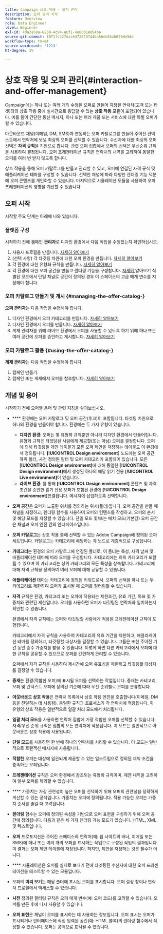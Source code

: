```yaml
---
title: Campaign 상호 작용 - 오퍼 관리
description: 오퍼 관리 시작
feature: Overview
role: Data Engineer
level: Beginner
exl-id: 4da3e69a-6230-4c94-a6f1-4e8c01e854ba
source-git-commit: f071fc227dac6d72873744ba56eb0b4b676de5dd
workflow-type: tm+mt
source-wordcount: '1213'
ht-degree: 1%

---
```


# 상호 작용 및 오퍼 관리{#interaction-and-offer-management}

Campaign에는 하나 또는 여러 개의 수정된 오퍼로 만들어 지정된 연락처(고객 또는 타겟)와의 상호 작용 중에 실시간으로 응답할 수 있는 **상호 작용** 모듈이 포함되어 있습니다. 예를 들어 간단한 통신 메시지, 하나 또는 여러 제품 또는 서비스에 대한 특별 오퍼가 될 수 있습니다.

아웃바운드 채널(이메일, DM, SMS)과 연동하는 오퍼 카탈로그를 만들어 주어진 컨텍스트에서 연락처에 보낼 최상의 오퍼를 선택할 수 있습니다. 수신자에 대한 최상의 오퍼 선택은 **자격 규칙**&#x200B;을 기반으로 합니다. 관련 오퍼 집합에서 오퍼의 선택은 우선순위 규칙을 사용하여 결정됩니다. 오퍼 프레젠테이션 규칙은 연락처의 내역을 고려하여 동일한 오퍼를 여러 번 받지 않도록 합니다.

상호 작용을 통해 오퍼 카탈로그를 만들고 관리할 수 있고, 오퍼에 연결된 자격 규칙 및 애플리케이션 테마를 구성할 수 있습니다. 선택한 채널에 따라 다양한 렌더링 기능 덕분에 오퍼 콘텐츠를 개인화할 수 있습니다. 마지막으로 시뮬레이션 모듈을 사용하여 오퍼 프레젠테이션의 영향을 계산할 수 있습니다.

## 오퍼 시작

시작할 주요 단계는 아래에 나와 있습니다.

### 플랫폼 구성

시작하기 전에 캠페인 **관리자**&#x200B;로 디자인 환경에서 다음 작업을 수행했는지 확인하십시오.

1. 사용자 프로필을 만듭니다. [자세히 알아보기](interaction-operators.md)
1. (선택 사항) 각 타깃팅 차원에 대한 오퍼 환경을 만듭니다. [자세히 알아보기](interaction-env.md)
1. 각 환경에 대한 유형화 규칙을 만듭니다. [자세히 알아보기](interaction-offer.md#offer-presentation)
1. 각 환경에 대한 오퍼 공간을 만들고 렌더링 기능을 구성합니다. [자세히 ](interaction-offer-spaces.md)
알아보기 식별된 모드에서 단일 채널로 공간이 정의된 경우 이 스페이스의 고급 매개 변수를 지정해야 합니다.

### 오퍼 카탈로그 만들기 및 게시 {#managing-the-offer-catalog-}

**오퍼 관리자**&#x200B;는 다음 작업을 수행해야 합니다.

1. 디자인 환경에서 오퍼 카테고리를 만듭니다. [자세히 알아보기](interaction-offer-catalog.md#creating-offer-categories)
1. 디자인 환경에서 오퍼를 만듭니다. [자세히 알아보기](interaction-offer.md)
1. 게재 관리자를 위해 라이브 환경에서 오퍼를 사용할 수 있도록 하기 위해 하나 또는 여러 공간에 오퍼를 승인하고 게시합니다. [자세히 알아보기](interaction-offer.md#approve-offers)

### 오퍼 카탈로그 활용 {#using-the-offer-catalog-}

**게재 관리자**&#x200B;는 다음 작업을 수행해야 합니다.

1. 캠페인 만들기.
1. 캠페인 또는 게재에서 오퍼를 참조합니다. [자세히 알아보기](interaction-send-offers.md)


## 개념 및 용어

시작하기 전에 오퍼별 용어 및 관련 지침을 살펴보십시오.

* **** 환경에는 오퍼 카탈로그 및 오퍼 공간(후크)이 포함됩니다. 타겟팅 차원으로 하나의 환경을 만들어야 합니다.
환경에는 두 가지 유형이 있습니다.

   * **디자인 환경**: 오퍼는 및 유형화 규칙뿐만 아니라 디자인 환경에서 만들어집니다. 유형화 규칙은 타겟팅된 사람에게 제공할(또는 아님) 오퍼를 결정합니다. 오퍼에 의해 타깃팅될 개인 테이블과 모든 오퍼 제안을 저장하는 테이블도 이 환경에서 정의됩니다. **[!UICONTROL Design environment]** 노드에는 오퍼 공간 하위 폴더, 사전 정의된 필터 및 오퍼 카테고리가 포함되어 있습니다. 모든 **[!UICONTROL Design environment]**&#x200B;에 대해 동일한 **[!UICONTROL Design environment]**&#x200B;에서 생성된 하나의 해당 읽기 전용 **[!UICONTROL Live environment]**&#x200B;이 있습니다.
   * **라이브 환경**: 를 통해  **[!UICONTROL Design environment]** 콘텐츠 및 자격 조건을 승인한 읽기 전용 오퍼가 포함된 환경에  **[!UICONTROL Design environment]**&#x200B;연결됩니다. 메시지에 삽입하도록 선택합니다.

* **오퍼 공간**&#x200B;은 오퍼가 노출된 위치를 정의하는 위치(폴더)입니다. 오퍼 공간을 만들 때 채널을 지정하고, 렌더링 함수를 사용하여 오퍼의 컨텐츠를 작성하고, 오퍼의 순서 및 해당 모드를 지정할 수 있습니다. 단일 모드 및/또는 배치 모드(기본값) 오퍼 공간은 채널과 오퍼 엔진 간의 인터페이스입니다.
* **오퍼 카탈로그**&#x200B;는 상호 작용 중에 선택할 수 있는 Adobe Campaign에 정의된 오퍼 세트입니다. 카탈로그는 카테고리에 해당하는 각 노드로 계층적으로 구성됩니다.
* **카테고리**&#x200B;는 환경의 오퍼 카탈로그에 연결된 폴더로, 이 폴더는 특성, 자격 날짜 및 애플리케이션 테마에 따라 오퍼를 구성합니다. 카테고리에는 하위 카테고리가 포함될 수 있으며 이 카테고리는 상위 카테고리의 모든 특성을 상속합니다. 카테고리에 대해 자격 규칙을 정의하여 여러 오퍼에 대해 공유할 수 있습니다.
* **애플리케이션** 테마는 카테고리에 정의된 키워드로서, 오퍼의 선택을 하나 또는 두 카테고리로 제한하여 오퍼가 표시될 때 오퍼를 필터링할 수 있습니다.
* **자격** 규칙은 환경, 카테고리 또는 오퍼에 적용되는 제한조건, 유효 기간, 목표 및 가중치와 관련된 제한입니다. 오퍼를 사용하면 오퍼가 타깃팅된 연락처와 일치하는지 확인할 수 있습니다.

   환경에서 자격 규칙에는 오퍼와 타깃팅할 사람에게 적용된 프레젠테이션 규칙이 포함됩니다.

   카테고리에서 자격 규칙을 사용하여 카테고리의 유효 기간을 제한하고, 애플리케이션 테마를 정의하고, 타깃팅할 대상자를 결정할 수 있습니다. 그들은 또한 주어진 기간 동안 승수 가중치를 받을 수 있습니다. 이렇게 하면 다른 카테고리에서 오퍼에 대한 규칙을 공유할 수 있으므로 오퍼를 간편하게 관리할 수 있습니다.

   오퍼에서 자격 규칙을 사용하여 제시간에 오퍼 유효성을 제한하고 타깃팅할 대상자를 결정할 수 있습니다.

* **중재**&#x200B;는 환경(적합한 오퍼)에 표시될 오퍼를 선택하는 작업입니다. 중재는 카테고리, 오퍼 및 컨텍스트 오퍼에 정의된 기준에 따라 우선 순위별로 오퍼를 분류합니다.
* **아웃바운드 상호 작용**&#x200B;은 연락처 목록에서 상호 작용 엔진을 호출합니다(이메일, DM 등을 전달하는 데 사용됨). 동일한 규칙과 프로세스가 각 연락처에 적용됩니다. 이 유형의 상호 작용은 일반적으로 일괄 처리 모드에서 처리됩니다.
* **일괄 처리 모드**&#x200B;를 사용하면 연락처 집합에 가장 적합한 오퍼를 선택할 수 있습니다. 자격/우선 순위 규칙은 집합의 모든 연락처에 적용됩니다. 이 모드는 일반적으로 아웃바운드 상호 작용에 사용됩니다.
* **단일 모드**&#x200B;를 사용하면 한 번에 하나의 연락처를 처리할 수 있습니다. 이 모드는 일반적으로 트랜잭션 메시지에 사용됩니다.
* **적합한** 오퍼는 대상에 일관되게 제공할 수 있는 업스트림으로 정의된 제약 조건을 충족하는 오퍼입니다.
* **프레젠테이션** 규칙은 오퍼 환경에서 참조되는 유형화 규칙이며, 제안 내역을 고려하여 일부 오퍼를 제외할 수 있습니다.
* **** 가중치는 가장 관련성이 높은 오퍼를 선택하기 위해 오퍼의 관련성을 정확하게 계산할 수 있는 공식입니다. 가중치는 오퍼에 정의됩니다. 적용 가능한 오퍼는 가중치 순서를 줄일 때 고려됩니다.
* **렌더링** 함수는 오퍼에 정의된 속성을 기반으로 오퍼 표현을 구성하기 위해 오퍼 공간에 정의됩니다. 다음과 같은 세 가지 렌더링 기능 모드가 있습니다. HTML, XML 및 텍스트입니다.
* **오퍼** 프로포지션은 주어진 스페이스의 연락처(예: 웹 사이트의 배너, 이메일 또는 SMS)에 하나 또는 여러 개의 오퍼를 표시하는 작업으로 구성된 작업의 결과입니다. 이 결과는 오퍼 제안 테이블에 저장됩니다. 하지만, 제안을 저장하는 것은 필수가 아니다.
* **** 시뮬레이션은 오퍼를 실제로 보내기 전에 타겟팅된 수신자에 대한 오퍼 프레젠테이션을 테스트할 수 있는 모듈입니다.
* 오퍼의 **미리 보기**&#x200B;는 해당 폴더에 표시된 오퍼를 표시합니다. 오퍼 설정 창이나 연락처 프로필에서 액세스할 수 있습니다.
* **사전** 정의된 필터링 규칙은 오퍼 매개 변수(예: 오퍼 코드)를 고려할 수 있습니다. 오퍼를 만든 후에 다시 사용할 수 있습니다.
* **오퍼 표현**&#x200B;은 채널이 오퍼를 표시하는 데 사용하는 정보입니다. 오퍼 표시는 오퍼가 표시되거나 인터페이스에 직접 입력된 공간(예: HTML 블록)의 렌더링 함수에서 작성할 수 있습니다. 오퍼는 공백으로 표시될 수 있습니다.
